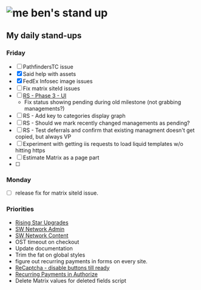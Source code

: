 # ![me](https://avatars2.githubusercontent.com/u/5232044?s=50&v=4) ben's stand up

## My daily stand-ups

### Friday

- [ ] PathfindersTC issue
- [X] Said help with assets
- [X] FedEx Infosec image issues
- [ ] Fix matrix siteId issues
- [ ] [RS - Phase 3 - UI](https://app.clickup.com/8537154/v/l/li/63072322?pr=12760709) 
   - Fix status showing pending during old milestone (not grabbing managements?)
- [ ] RS - Add key to categories display graph
- [ ] RS - Should we mark recently changed managements as pending?
- [ ] RS - Test deferrals and confirm that existing managment doesn't get copied, but always VP
- [ ] Experiment with getting iis requests to load liquid templates w/o hitting https
- [ ] Estimate Matrix as a page part
- [ ] 
### Monday

- [ ] release fix for matrix siteId issue.

### Priorities 
    
- [Rising Star Upgrades](https://app.clickup.com/8537154/v/l/f/27554943?pr=12707202)
- [SW Network Admin](https://app.clickup.com/8537154/v/l/li/54890360?pr=12760709)
- [SW Network Content](https://app.clickup.com/8537154/v/l/li/54892353?pr=12760709)
- OST timeout on checkout
- Update documentation
- Trim the fat on global styles
- figure out recurring payments in forms on every site.
- [ReCaptcha - disable buttons till ready](https://projects.madebyspeak.com/#/tasks/17598281)
- [Recurring Payments in Authorize](https://projects.madebyspeak.com/#/tasks/16411534)
- Delete Matrix values for deleted fields script
